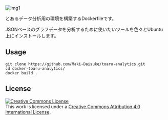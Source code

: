 ![img1](https://user-images.githubusercontent.com/203648/48164184-63685d80-e2a7-11e8-9353-ec3325b2d1e7.png)

とあるデータ分析用の環境を構築するDockerfileです。

JSONベースのグラフデータを分析するために使いたいツールを色々とUbuntu上にインストールします。


## Usage

    git clone https://github.com/Maki-Daisuke/toaru-analytics.git
    cd docker-toaru-analytics/
    docker build .


## License

<a rel="license" href="http://creativecommons.org/licenses/by/4.0/"><img alt="Creative Commons License" style="border-width:0" src="https://i.creativecommons.org/l/by/4.0/88x31.png" /></a><br />This work is licensed under a <a rel="license" href="http://creativecommons.org/licenses/by/4.0/">Creative Commons Attribution 4.0 International License</a>.
